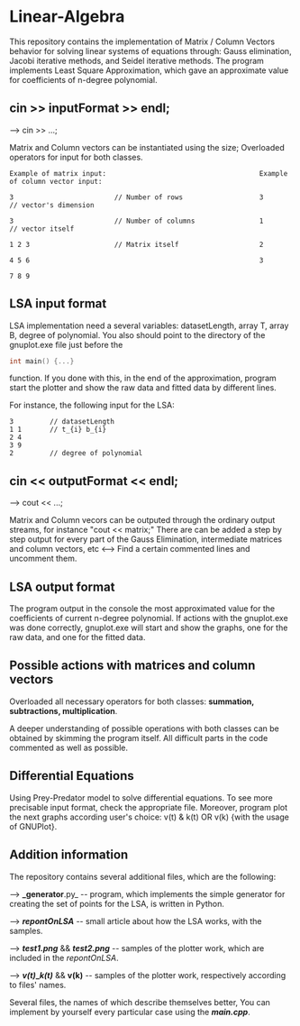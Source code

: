 #  Linear-Algebra
This repository contains the implementation of Matrix / Column Vectors behavior for solving linear systems of equations through: Gauss elimination, Jacobi iterative methods, and Seidel iterative methods. The program implements Least Square Approximation, which gave an approximate value for coefficients of n-degree polynomial. 

## **cin >> inputFormat >> endl**;
--> cin >> ...;

Matrix and Column vectors can be instantiated using the size; Overloaded operators for input for both classes.
```
Example of matrix input:                                      Example of column vector input:

3                         // Number of rows                   3                               // vector's dimension

3                         // Number of columns                1                               // vector itself

1 2 3                     // Matrix itself                    2

4 5 6                                                         3

7 8 9
```

## **LSA input format**
LSA implementation need a several variables: datasetLength, array T, array B, degree of polynomial. You also should point to the directory of the gnuplot.exe file just before the 
```cpp
int main() {...}
``` 
function. If you done with this, in the end of the approximation, program start the plotter and show the raw data and fitted data by different lines.

For instance, the following input for the LSA:

```
3         // datasetLength
1 1       // t_{i} b_{i}
2 4
3 9
2         // degree of polynomial
```

## **cin << outputFormat << endl**;
--> cout << ...;

Matrix and Column vecors can be outputed through the ordinary output streams, for instance "cout << matrix;"
There are can be added a step by step output for every part of the Gauss Elimination, intermediate matrices and column vectors, etc <--> Find a certain commented lines and uncomment them.

## **LSA output format**
The program output in the console the most approximated value for the coefficients of current n-degree polynomial. If actions with the gnuplot.exe was done correctly, gnuplot.exe will start and show the graphs, one for the raw data, and one for the fitted data.

## **Possible actions with matrices and column vectors**
Overloaded all necessary operators for both classes: **summation, subtractions, multiplication**. 

A deeper understanding of possible operations with both classes can be obtained by skimming the program itself. All difficult parts in the code commented as well as possible. 

## **Differential Equations**
Using Prey-Predator model to solve differential equations. To see more precisable input format, check the appropriate file. Moreover, program plot the next graphs according user's choice: v(t) & k(t) OR v(k) {with the usage of GNUPlot}.

## **Addition information**

The repository contains several additional files, which are the following:

--> **_generator**.py_ -- program, which implements the simple generator for creating the set of points for the LSA, is written in Python.

--> **_repontOnLSA_** -- small article about how the LSA works, with the samples.

--> **_test1.png_** && **_test2.png_** -- samples of the plotter work, which are included in the _repontOnLSA_.

--> **_v(t)_\__k(t)_** && **v(k)** -- samples of the plotter work, respectively according to files' names.

Several files, the names of which describe themselves better, You can implement by yourself every particular case using the **_main.cpp_**.
